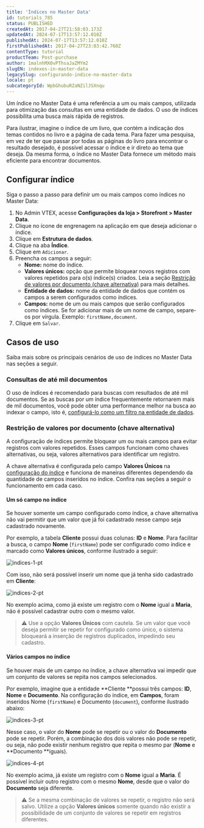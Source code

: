 ```yaml
---
title: 'Índices no Master Data'
id: tutorials_785
status: PUBLISHED
createdAt: 2017-04-27T21:58:03.173Z
updatedAt: 2024-07-17T13:57:12.010Z
publishedAt: 2024-07-17T13:57:12.010Z
firstPublishedAt: 2017-04-27T23:03:42.760Z
contentType: tutorial
productTeam: Post-purchase
author: 1malnhMX0vPThsaJaZMYm2
slugEN: indexes-in-master-data
legacySlug: configurando-indice-no-master-data
locale: pt
subcategoryId: WpbGhubuRZaNZilJSXnqu
---
```


Um índice no Master Data é uma referência a um ou mais campos, utilizada para otimização das consultas em uma entidade de dados. O uso de índices possibilita uma busca mais rápida de registros.

Para ilustrar, imagine o índice de um livro, que contém a indicação dos temas contidos no livro e a página de cada tema. Para fazer uma pesquisa, em vez de ter que passar por todas as páginas do livro para encontrar o resultado desejado, é possível acessar o índice e ir direto ao tema que deseja. Da mesma forma, o índice no Master Data fornece um método mais eficiente para encontrar documentos.

## Configurar índice

Siga o passo a passo para definir um ou mais campos como índices no Master Data:

1. No Admin VTEX, acesse **Configurações da loja > Storefront > Master Data**.
2. Clique no ícone de engrenagem <i class="fas fa-cog"></i> na aplicação em que deseja adicionar o índice.
3. Clique em **Estrutura de dados**.
4. Clique na aba **Índice**.
5. Clique em `Adicionar`.
6. Preencha os campos a seguir:
    * **Nome:** nome do índice.
    * **Valores únicos:** opção que permite bloquear novos registros com valores repetidos para o(s) índice(s) criados. Leia a seção [Restrição de valores por documento (chave alternativa)](#restricao-de-valores-por-documento-chave-alternativa) para mais detalhes.
    * **Entidade de dados:** nome da entidade de dados que contém os campos a serem configurados como índices.
    * **Campos:** nome de um ou mais campos que serão configurados como índices. Se for adicionar mais de um nome de campo, separe-os por vírgula. Exemplo: `firstName,document`.
7. Clique em `Salvar`.

## Casos de uso

Saiba mais sobre os principais cenários de uso de índices no Master Data nas seções a seguir.

### Consultas de até mil documentos

O uso de índices é recomendado para buscas com resultados de até mil documentos. Se as buscas por um índice frequentemente retornarem mais de mil documentos, você pode obter uma performance melhor na busca ao indexar o campo, isto é, [configurá-lo como um filtro na entidade de dados](https://help.vtex.com/pt/tutorial/filtrando-dados-no-master-data--tutorials_778).

### Restrição de valores por documento (chave alternativa)

A configuração de índices permite bloquear um ou mais campos para evitar registros com valores repetidos. Esses campos funcionam como chaves alternativas, ou seja, valores alternativos para identificar um registro.

A chave alternativa é configurada pelo campo **Valores Únicos** na [configuração do índice](#configurar-indice) e funciona de maneiras diferentes dependendo da quantidade de campos inseridos no índice. Confira nas seções a seguir o funcionamento em cada caso.

#### Um só campo no índice

Se houver somente um campo configurado como índice, a chave alternativa não vai permitir que um valor que já foi cadastrado nesse campo seja cadastrado novamente.

Por exemplo, a tabela **Cliente** possui duas colunas: **ID** e **Nome**. Para facilitar a busca, o campo **Nome** (`firstName`) pode ser configurado como índice e marcado como **Valores únicos**, conforme ilustrado a seguir:

![indices-1-pt](//images.ctfassets.net/alneenqid6w5/3OsXbib7NQTwtjSzBlvR0a/cde79764d3fe7472eca9db660139a068/indices-1-pt.png)

Com isso, não será possível inserir um nome que já tenha sido cadastrado em __Cliente__:

![indices-2-pt](//images.ctfassets.net/alneenqid6w5/4hHQqk8reoDAAzuMiNBncY/c7e27a54409119fa21c5ff4a137c7879/indices-2-pt.png)

No exemplo acima, como já existe um registro com o **Nome** igual a **Maria**, não é possível cadastrar outro com o mesmo valor.

> ⚠️ Use a opção **Valores Únicos** com cautela. Se um valor que você deseja permitir se repetir for configurado como único, o sistema bloqueará a inserção de registros duplicados, impedindo seu cadastro.

#### Vários campos no índice

Se houver mais de um campo no índice, a chave alternativa vai impedir que um conjunto de valores se repita nos campos selecionados.

Por exemplo, imagine que a entidade **Cliente **possui três campos: **ID**, **Nome** e **Documento**. Na configuração do índice, em **Campos**, foram inseridos Nome (`firstName`) e Documento (`document`), conforme ilustrado abaixo:

![indices-3-pt](//images.ctfassets.net/alneenqid6w5/66m8jlFgaiE07dSpSFiWhg/b4a19b8d53d100227895aeda8951718f/indices-3-pt.png)

Nesse caso, o valor do **Nome** pode se repetir ou o valor do **Documento** pode se repetir. Porém, a combinação dos dois valores não pode se repetir, ou seja, não pode existir nenhum registro que repita o mesmo par (**Nome** e **Documento **iguais).

![indices-4-pt](//images.ctfassets.net/alneenqid6w5/7sLqZNCOgjbF794zd6Jcz7/1d6132aa5f7eaadd2425530e5e536f9b/indices-4-pt.png)

No exemplo acima, já existe um registro com o **Nome** igual a **Maria**. É possível incluir outro registro com o mesmo **Nome**, desde que o valor do **Documento** seja diferente.

> ⚠️ Se a mesma combinação de valores se repetir, o registro não será salvo. Utilize a opção **Valores únicos** somente quando não existir a possibilidade de um conjunto de valores se repetir em registros diferentes.
